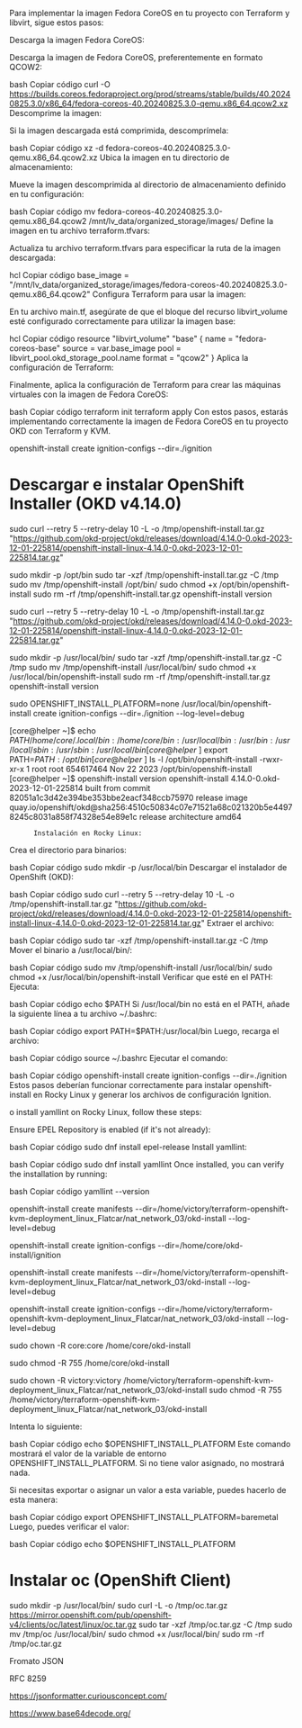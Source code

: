 Para implementar la imagen Fedora CoreOS en tu proyecto con Terraform y libvirt, sigue estos pasos:

Descarga la imagen Fedora CoreOS:

Descarga la imagen de Fedora CoreOS, preferentemente en formato QCOW2:

bash
Copiar código
curl -O https://builds.coreos.fedoraproject.org/prod/streams/stable/builds/40.20240825.3.0/x86_64/fedora-coreos-40.20240825.3.0-qemu.x86_64.qcow2.xz
Descomprime la imagen:

Si la imagen descargada está comprimida, descomprímela:

bash
Copiar código
xz -d fedora-coreos-40.20240825.3.0-qemu.x86_64.qcow2.xz
Ubica la imagen en tu directorio de almacenamiento:

Mueve la imagen descomprimida al directorio de almacenamiento definido en tu configuración:

bash
Copiar código
mv fedora-coreos-40.20240825.3.0-qemu.x86_64.qcow2 /mnt/lv_data/organized_storage/images/
Define la imagen en tu archivo terraform.tfvars:

Actualiza tu archivo terraform.tfvars para especificar la ruta de la imagen descargada:

hcl
Copiar código
base_image = "/mnt/lv_data/organized_storage/images/fedora-coreos-40.20240825.3.0-qemu.x86_64.qcow2"
Configura Terraform para usar la imagen:

En tu archivo main.tf, asegúrate de que el bloque del recurso libvirt_volume esté configurado correctamente para utilizar la imagen base:

hcl
Copiar código
resource "libvirt_volume" "base" {
  name   = "fedora-coreos-base"
  source = var.base_image
  pool   = libvirt_pool.okd_storage_pool.name
  format = "qcow2"
}
Aplica la configuración de Terraform:

Finalmente, aplica la configuración de Terraform para crear las máquinas virtuales con la imagen de Fedora CoreOS:

bash
Copiar código
terraform init
terraform apply
Con estos pasos, estarás implementando correctamente la imagen de Fedora CoreOS en tu proyecto OKD con Terraform y KVM.



openshift-install create ignition-configs --dir=./ignition






# Descargar e instalar OpenShift Installer (OKD v4.14.0)


sudo curl --retry 5 --retry-delay 10 -L -o /tmp/openshift-install.tar.gz "https://github.com/okd-project/okd/releases/download/4.14.0-0.okd-2023-12-01-225814/openshift-install-linux-4.14.0-0.okd-2023-12-01-225814.tar.gz"

sudo mkdir -p /opt/bin
sudo tar -xzf /tmp/openshift-install.tar.gz -C /tmp
sudo mv /tmp/openshift-install /opt/bin/
sudo chmod +x /opt/bin/openshift-install
sudo rm -rf /tmp/openshift-install.tar.gz
openshift-install version



sudo curl --retry 5 --retry-delay 10 -L -o /tmp/openshift-install.tar.gz "https://github.com/okd-project/okd/releases/download/4.14.0-0.okd-2023-12-01-225814/openshift-install-linux-4.14.0-0.okd-2023-12-01-225814.tar.gz"

sudo mkdir -p /usr/local/bin/
sudo tar -xzf /tmp/openshift-install.tar.gz -C /tmp
sudo mv /tmp/openshift-install /usr/local/bin/
sudo chmod +x /usr/local/bin/openshift-install
sudo rm -rf /tmp/openshift-install.tar.gz
openshift-install version


sudo OPENSHIFT_INSTALL_PLATFORM=none /usr/local/bin/openshift-install create ignition-configs --dir=./ignition --log-level=debug



[core@helper ~]$ echo $PATH
/home/core/.local/bin:/home/core/bin:/usr/local/bin:/usr/bin:/usr/local/sbin:/usr/sbin:/usr/local/bin
[core@helper ~]$ export PATH=$PATH:/opt/bin
[core@helper ~]$ ls -l /opt/bin/openshift-install
-rwxr-xr-x 1 root root 654617464 Nov 22  2023 /opt/bin/openshift-install
[core@helper ~]$ openshift-install version
openshift-install 4.14.0-0.okd-2023-12-01-225814
built from commit 82051a1c3d42e394be353bbe2eacf348ccb75970
release image quay.io/openshift/okd@sha256:4510c50834c07e71521a68c021320b5e44978245c8031a858f74328e54e89e1c
release architecture amd64



          Instalación en Rocky Linux:
Crea el directorio para binarios:

bash
Copiar código
sudo mkdir -p /usr/local/bin
Descargar el instalador de OpenShift (OKD):

bash
Copiar código
sudo curl --retry 5 --retry-delay 10 -L -o /tmp/openshift-install.tar.gz "https://github.com/okd-project/okd/releases/download/4.14.0-0.okd-2023-12-01-225814/openshift-install-linux-4.14.0-0.okd-2023-12-01-225814.tar.gz"
Extraer el archivo:

bash
Copiar código
sudo tar -xzf /tmp/openshift-install.tar.gz -C /tmp
Mover el binario a /usr/local/bin/:

bash
Copiar código
sudo mv /tmp/openshift-install /usr/local/bin/
sudo chmod +x /usr/local/bin/openshift-install
Verificar que esté en el PATH: Ejecuta:

bash
Copiar código
echo $PATH
Si /usr/local/bin no está en el PATH, añade la siguiente línea a tu archivo ~/.bashrc:

bash
Copiar código
export PATH=$PATH:/usr/local/bin
Luego, recarga el archivo:

bash
Copiar código
source ~/.bashrc
Ejecutar el comando:

bash
Copiar código
openshift-install create ignition-configs --dir=./ignition
Estos pasos deberían funcionar correctamente para instalar openshift-install en Rocky Linux y generar los archivos de configuración Ignition.



o install yamllint on Rocky Linux, follow these steps:

Ensure EPEL Repository is enabled (if it's not already):

bash
Copiar código
sudo dnf install epel-release
Install yamllint:

bash
Copiar código
sudo dnf install yamllint
Once installed, you can verify the installation by running:

bash
Copiar código
yamllint --version



openshift-install create manifests --dir=/home/victory/terraform-openshift-kvm-deployment_linux_Flatcar/nat_network_03/okd-install --log-level=debug


openshift-install create ignition-configs --dir=/home/core/okd-install/ignition




openshift-install create manifests --dir=/home/victory/terraform-openshift-kvm-deployment_linux_Flatcar/nat_network_03/okd-install --log-level=debug



openshift-install create ignition-configs --dir=/home/victory/terraform-openshift-kvm-deployment_linux_Flatcar/nat_network_03/okd-install --log-level=debug

sudo chown -R core:core /home/core/okd-install

sudo chmod -R 755 /home/core/okd-install

sudo chown -R victory:victory /home/victory/terraform-openshift-kvm-deployment_linux_Flatcar/nat_network_03/okd-install
sudo chmod -R 755 /home/victory/terraform-openshift-kvm-deployment_linux_Flatcar/nat_network_03/okd-install



Intenta lo siguiente:

bash
Copiar código
echo $OPENSHIFT_INSTALL_PLATFORM
Este comando mostrará el valor de la variable de entorno OPENSHIFT_INSTALL_PLATFORM. Si no tiene valor asignado, no mostrará nada.

Si necesitas exportar o asignar un valor a esta variable, puedes hacerlo de esta manera:

bash
Copiar código
export OPENSHIFT_INSTALL_PLATFORM=baremetal
Luego, puedes verificar el valor:

bash
Copiar código
echo $OPENSHIFT_INSTALL_PLATFORM




 # Instalar oc (OpenShift Client)
sudo mkdir -p /usr/local/bin/
sudo curl -L -o /tmp/oc.tar.gz https://mirror.openshift.com/pub/openshift-v4/clients/oc/latest/linux/oc.tar.gz
sudo tar -xzf /tmp/oc.tar.gz -C /tmp
sudo mv /tmp/oc /usr/local/bin/
sudo chmod +x /usr/local/bin/
sudo rm -rf /tmp/oc.tar.gz




Fromato JSON

RFC 8259 

https://jsonformatter.curiousconcept.com/

https://www.base64decode.org/